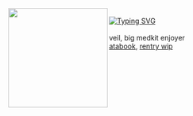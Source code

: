<img align="left" width="200" src="https://www.fightersgeneration.com/characters/aba-anistance.gif" />
<br>
<a href="https://git.io/typing-svg"><img src="https://readme-typing-svg.demolab.com?font=Fira+Code&size=15&duration=3000&pause=1000&color=FFFFFF&background=FF000000&center=true&vCenter=true&width=235&height=30&lines=Death+in+the+family" alt="Typing SVG" /></a>
<br><br>
</div> 
veil,  big medkit enjoyer
<br>
<a href="https://crueldilemma.atabook.org">atabook</a>, <a href="https://rentry.co/crueldilemma">rentry wip</a>
</div>
<br><br>
<br><br>
